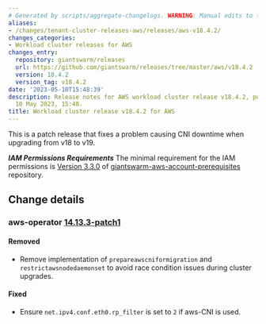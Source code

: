 ```yaml
---
# Generated by scripts/aggregate-changelogs. WARNING: Manual edits to this files will be overwritten.
aliases:
- /changes/tenant-cluster-releases-aws/releases/aws-v18.4.2/
changes_categories:
- Workload cluster releases for AWS
changes_entry:
  repository: giantswarm/releases
  url: https://github.com/giantswarm/releases/tree/master/aws/v18.4.2
  version: 18.4.2
  version_tag: v18.4.2
date: '2023-05-10T15:48:39'
description: Release notes for AWS workload cluster release v18.4.2, published on
  10 May 2023, 15:48.
title: Workload cluster release v18.4.2 for AWS
---
```


This is a patch release that fixes a problem causing CNI downtime when upgrading from v18 to v19.

***IAM Permissions Requirements***
The minimal requirement for the IAM permissions is [Version 3.3.0](https://github.com/giantswarm/giantswarm-aws-account-prerequisites/blob/master/CHANGELOG.md#330---2023-05-11) of [giantswarm-aws-account-prerequisites](https://github.com/giantswarm/giantswarm-aws-account-prerequisites/) repository.

## Change details


### aws-operator [14.13.3-patch1](https://github.com/giantswarm/aws-operator/releases/tag/v14.13.3-patch1)

#### Removed

- Remove implementation of `prepareawscniformigration` and `restrictawsnodedaemonset` to avoid race condition issues during cluster upgrades.

#### Fixed
- Ensure `net.ipv4.conf.eth0.rp_filter` is set to `2` if aws-CNI is used.

